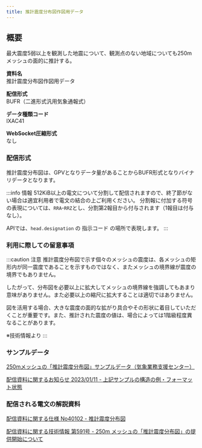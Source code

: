 ```yaml
---
title: 推計震度分布図作図用データ
---
```


## 概要
最大震度5弱以上を観測した地震について、観測点のない地域についても250mメッシュの面的に推計する。

**資料名** <br/>
推計震度分布図作図用データ

**配信形式** <br/>
BUFR（二進形式汎用気象通報式）

**データ種類コード** <br/>
IXAC41

**WebSocket圧縮形式** <br/>
なし

### 配信形式

推計震度分布図は、GPVとなりデータ量があることからBUFR形式となりバイナリデータとなります。

:::info 情報
512KiB以上の電文について分割して配信されますので、終了節がない場合は適宜利用者で電文の結合の上ご利用ください。
分割報に付加する符号の表現については、`RRA`-`RRZ`とし、分割第2報目から付与されます（1報目は付与なし）。

APIでは、`head.designation` の 指示コード の場所で表現します。
:::

### 利用に際しての留意事項

:::caution 注意
推計震度分布図で示す個々のメッシュの震度は、各メッシュの矩形内が同一震度であることを示すものではなく、またメッシュの境界線が震度の境界でもありません。

したがって、分布図を必要以上に拡大してメッシュの境界線を強調してもあまり意味がありません。また必要以上の縮尺に拡大することは適切ではありません。

図を活用する場合、大きな震度の面的な拡がり具合やその形状に着目していただくことが重要です。また、推計された震度の値は、場合によっては1階級程度異なることがあります。

※技術情報より
:::

### サンプルデータ

[250mメッシュの「推計震度分布図」サンプルデータ（気象業務支援センター）](http://www.jmbsc.or.jp/jp/online/c-onlineGsd.html#tech591)


[配信資料に関するお知らせ 2023/01/11 - 上記サンプルの構造の例・フォーマット状態](https://dmdata.jp/docs/jma/notice/20230111c.pdf)


### 配信される電文の解説資料
[配信資料に関する仕様 No40102 - 推計震度分布図](https://www.data.jma.go.jp/suishin/shiyou/pdf/no40102)


[配信資料に関する技術情報 第591号 - 250m メッシュの「推計震度分布図」の提供開始について](https://dmdata.jp/docs/jma/technical/591.pdf)
